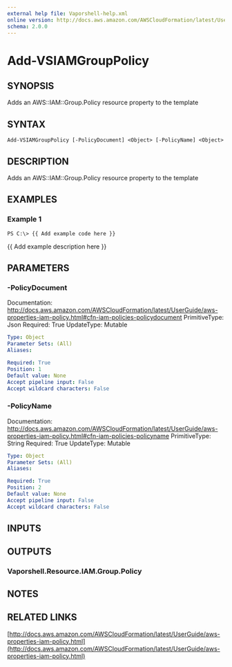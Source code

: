 ```yaml
---
external help file: Vaporshell-help.xml
online version: http://docs.aws.amazon.com/AWSCloudFormation/latest/UserGuide/aws-properties-iam-policy.html
schema: 2.0.0
---
```


# Add-VSIAMGroupPolicy

## SYNOPSIS
Adds an AWS::IAM::Group.Policy resource property to the template

## SYNTAX

```
Add-VSIAMGroupPolicy [-PolicyDocument] <Object> [-PolicyName] <Object>
```

## DESCRIPTION
Adds an AWS::IAM::Group.Policy resource property to the template

## EXAMPLES

### Example 1
```
PS C:\> {{ Add example code here }}
```

{{ Add example description here }}

## PARAMETERS

### -PolicyDocument
Documentation: http://docs.aws.amazon.com/AWSCloudFormation/latest/UserGuide/aws-properties-iam-policy.html#cfn-iam-policies-policydocument
PrimitiveType: Json
Required: True
UpdateType: Mutable

```yaml
Type: Object
Parameter Sets: (All)
Aliases: 

Required: True
Position: 1
Default value: None
Accept pipeline input: False
Accept wildcard characters: False
```

### -PolicyName
Documentation: http://docs.aws.amazon.com/AWSCloudFormation/latest/UserGuide/aws-properties-iam-policy.html#cfn-iam-policies-policyname
PrimitiveType: String
Required: True
UpdateType: Mutable

```yaml
Type: Object
Parameter Sets: (All)
Aliases: 

Required: True
Position: 2
Default value: None
Accept pipeline input: False
Accept wildcard characters: False
```

## INPUTS

## OUTPUTS

### Vaporshell.Resource.IAM.Group.Policy

## NOTES

## RELATED LINKS

[http://docs.aws.amazon.com/AWSCloudFormation/latest/UserGuide/aws-properties-iam-policy.html](http://docs.aws.amazon.com/AWSCloudFormation/latest/UserGuide/aws-properties-iam-policy.html)

